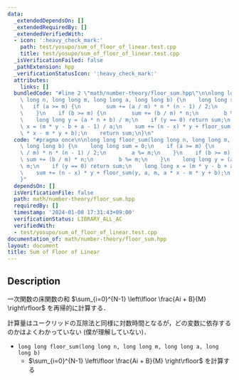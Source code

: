 ```yaml
---
data:
  _extendedDependsOn: []
  _extendedRequiredBy: []
  _extendedVerifiedWith:
  - icon: ':heavy_check_mark:'
    path: test/yosupo/sum_of_floor_of_linear.test.cpp
    title: test/yosupo/sum_of_floor_of_linear.test.cpp
  _isVerificationFailed: false
  _pathExtension: hpp
  _verificationStatusIcon: ':heavy_check_mark:'
  attributes:
    links: []
  bundledCode: "#line 2 \"math/number-theory/floor_sum.hpp\"\n\nlong long floor_sum(long\
    \ long n, long long m, long long a, long long b) {\n    long long sum = 0;\n \
    \   if (a >= m) {\n        sum += (a / m) * n * (n - 1) / 2;\n        a %= m;\n\
    \    }\n    if (b >= m) {\n        sum += (b / m) * n;\n        b %= m;\n    }\n\
    \    long long y = (a * n + b) / m;\n    if (y == 0) return sum;\n    long long\
    \ x = (m * y - b + a - 1) / a;\n    sum += (n - x) * y + floor_sum(y, a, m, a\
    \ * x - m * y + b);\n    return sum;\n}\n"
  code: "#pragma once\n\nlong long floor_sum(long long n, long long m, long long a,\
    \ long long b) {\n    long long sum = 0;\n    if (a >= m) {\n        sum += (a\
    \ / m) * n * (n - 1) / 2;\n        a %= m;\n    }\n    if (b >= m) {\n       \
    \ sum += (b / m) * n;\n        b %= m;\n    }\n    long long y = (a * n + b) /\
    \ m;\n    if (y == 0) return sum;\n    long long x = (m * y - b + a - 1) / a;\n\
    \    sum += (n - x) * y + floor_sum(y, a, m, a * x - m * y + b);\n    return sum;\n\
    }"
  dependsOn: []
  isVerificationFile: false
  path: math/number-theory/floor_sum.hpp
  requiredBy: []
  timestamp: '2024-01-08 17:31:43+09:00'
  verificationStatus: LIBRARY_ALL_AC
  verifiedWith:
  - test/yosupo/sum_of_floor_of_linear.test.cpp
documentation_of: math/number-theory/floor_sum.hpp
layout: document
title: Sum of Floor of Linear
---
```


## Description

一次関数の床関数の和 $\sum_{i=0}^{N-1} \left\lfloor \frac{Ai + B}{M} \right\rfloor$ を再帰的に計算する．

計算量はユークリッドの互除法と同様に対数時間となるが，どの変数に依存するのかはよくわかっていない (僕が理解していない)．

- `long long floor_sum(long long n, long long m, long long a, long long b)`
    - $\sum_{i=0}^{N-1} \left\lfloor \frac{Ai + B}{M} \right\rfloor$ を計算する